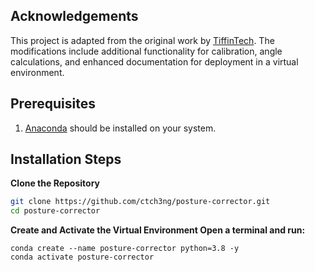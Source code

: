 ## Acknowledgements
This project is adapted from the original work by [TiffinTech](https://github.com/TiffinTech/posture-corrector). The modifications include additional functionality for calibration, angle calculations, and enhanced documentation for deployment in a virtual environment.

## Prerequisites
1. [Anaconda](https://www.anaconda.com/) should be installed on your system.

## Installation Steps

**Clone the Repository**
```bash
git clone https://github.com/ctch3ng/posture-corrector.git
cd posture-corrector
```

**Create and Activate the Virtual Environment Open a terminal and run:**
```
conda create --name posture-corrector python=3.8 -y
conda activate posture-corrector
```
